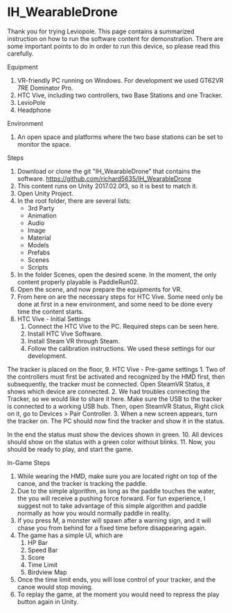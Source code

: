 # IH_WearableDrone

Thank you for trying Leviopole. This page contains a summarized instruction on how to run the software content for demonstration.
There are some important points to do in order to run this device, so please read this carefully.

Equipment
1. VR-friendly PC running on Windows. For development we used GT62VR 7RE Dominator Pro.
2. HTC Vive, including two controllers, two Base Stations and one Tracker.
3. LevioPole
4. Headphone

Environment
1. An open space and platforms where the two base stations can be set to monitor the space.

Steps
1. Download or clone the git "IH_WearableDrone” that contains the software.
https://github.com/richard5635/IH_WearableDrone
2. This content runs on Unity 2017.02.0f3, so it is best to match it.
3. Open Unity Project.
4. In the root folder, there are several lists:
    * 3rd Party
    * Animation
    * Audio
    * Image
    * Material
    * Models
    * Prefabs
    * Scenes
    * Scripts
5. In the folder Scenes, open the desired scene. In the moment, the only content properly playable is PaddleRun02.
6. Open the scene, and now prepare the equipments for VR.
7. From here on are the necessary steps for HTC Vive. Some need only be done at first in a new environment, and some need to be done every time the content starts. 
8. HTC Vive - Initial Settings
    1. Connect the HTC Vive to the PC. Required steps can be seen here.
    2. Install HTC Vive Software. 
    3. Install Steam VR through Steam.
    4. Follow the calibration instructions. We used these settings for our development.


The tracker is placed on the floor, 
9. HTC Vive - Pre-game settings
    1. Two of the controllers must first be activated and recognized by the HMD first, then subsequently, the tracker must be connected. Open SteamVR Status, it shows which device are connected.
    2. We had troubles connecting the Tracker, so we would like to share it here.
Make sure the USB to the tracker is connected to a working USB hub. Then, open SteamVR Status, Right click on it, go to Devices > Pair Controller.
    3. When a new screen appears, turn the tracker on. The PC should now find the tracker and show it in the status.

In the end the status must show the devices shown in green.
10. All devices should show on the status with a green color without blinks.
11. Now, you should be ready to play, and start the game.


In-Game Steps
1. While wearing the HMD, make sure you are located right on top of the canoe, and the tracker is tracking the paddle.
2. Due to the simple algorithm, as long as the paddle touches the water, the you will receive a pushing force forward. For fun experience, I suggest not to take advantage of this simple algorithm and paddle normally as how you would normally paddle in reality.
3. If you press M, a monster will spawn after a warning sign, and it will chase you from behind for a fixed time before disappearing again.
4. The game has a simple UI, which are
    1. HP Bar
    2. Speed Bar
    3. Score
    4. Time Limit
    5. Birdview Map
5. Once the time limit ends, you will lose control of your tracker, and the canoe would stop moving.
6. To replay the game, at the moment you would need to repress the play button again in Unity.
